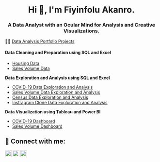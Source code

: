 <h1 align="center">Hi 👋, I'm Fiyinfolu Akanro.</h1>
<h3 align="center">A Data Analyst with an Ocular Mind for Analysis and Creative Visualizations.</h3>

👨‍💻 [Data Analysis Portfolio Projects](https://github.com/phiyin/Portfolio_Projects)

<h4><b>Data Cleaning and Preparation using SQL and Excel</b></h4>
 
 - [Housing Data](https://github.com/phiyin/Portfolio_Projects/blob/main/SQL%20Data%20Cleaning%20and%20Preparation%20-%20Housing%20Data)
 - [Sales Volume Data](https://github.com/phiyin/Portfolio_Projects/blob/main/Excel%20Data%20Cleaning%20and%20Preparation%20-%20Sales%20Volume%20Data2.xlsb)
 
<b>Data Exploration and Analysis using SQL and Excel</b>
 - [COVID-19 Data Exploration and Analysis](https://github.com/phiyin/Portfolio_Projects/blob/main/SQL%20Data%20Exploration%20and%20Analysis%20-%20COVID-19%20Data)
 - [Sales Volume Data Exploration and Analysis](https://github.com/phiyin/Portfolio_Projects/blob/main/Excel%20Data%20Exploration%20and%20Analysis%20-%20Sales%20Volume%20Data2.xlsb)
 - [Census Data Exploration and Analysis](https://github.com/phiyin/Portfolio_Projects/blob/main/SQL%20Data%20Exploration%20and%20Analysis%20-%20Census%20Data)
 - [Instragram Clone Data Exploration and Analysis](https://github.com/phiyin/Data-Analyst-Portfolio-Projects/blob/main/SQL%20Data%20Exploration%20and%20Analysis%20using%20INSTAGRAM%20CLONE%20Data)
 
 <b>Data Visualization using Tableau and Power BI</b>
 - [COVID-19 Dashboard](https://public.tableau.com/authoring/Covid-19Dashboard_16628693682360/Dashboard1#1)
 - [Sales Volume Dashboard](https://github.com/phiyin/Data-Analyst-Portfolio-Projects/blob/main/SALES%20DASHBOARD.pdf)
 
<h2> 🤳 Connect with me:</h2>

[<img align="left" alt="fiyinakanro | Twitter" width="22px" src="https://cdn.jsdelivr.net/npm/simple-icons@v3/icons/twitter.svg" />][twitter]
[<img align="left" alt="fiyinakanro | LinkedIn" width="22px" src="https://cdn.jsdelivr.net/npm/simple-icons@v3/icons/linkedin.svg" />][linkedin]
[<img align="left" alt="fiyinakanro | Instagram" width="22px" src="https://cdn.jsdelivr.net/npm/simple-icons@v3/icons/instagram.svg" />][instagram]

[twitter]: https://twitter.com/fiyinakanro
[instagram]: https://www.instagram.com/fiyinakanro
[linkedin]: https://linkedin.com/in/fiyinfolu-olutomi-akanro-0a616a1b

<!--
**phiyin/phiyin** is a ✨ _special_ ✨ repository because its `README.md` (this file) appears on your GitHub profile.

Here are some ideas to get you started:

- 🔭 I’m currently working on ...
- 🌱 I’m currently learning ...
- 👯 I’m looking to collaborate on ...
- 🤔 I’m looking for help with ...
- 💬 Ask me about ...
- 📫 How to reach me: ...
- 😄 Pronouns: ...
- ⚡ Fun fact: ...
-->
